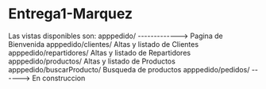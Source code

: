 # Entrega1-Marquez
Las vistas disponibles son:
apppedido/ -------------> Pagina de Bienvenida
apppedido/clientes/        Altas y listado de Clientes
apppedido/repartidores/    Altas y listado de Repartidores
apppedido/productos/       Altas y  listado de Productos
apppedido/buscarProducto/  Busqueda de productos
apppedido/pedidos/ ------> En construccion
